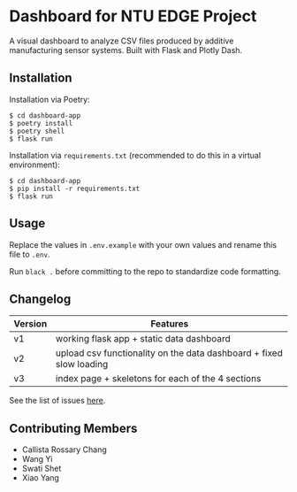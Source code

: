 # Dashboard for NTU EDGE Project

A visual dashboard to analyze CSV files produced by additive manufacturing sensor systems. Built with Flask and Plotly Dash.

## Installation

Installation via Poetry:

```
$ cd dashboard-app
$ poetry install
$ poetry shell
$ flask run
```

Installation via `requirements.txt` (recommended to do this in a virtual environment):

```
$ cd dashboard-app
$ pip install -r requirements.txt
$ flask run
```

## Usage

Replace the values in `.env.example` with your own values and rename this file to `.env`.

Run `black .` before committing to the repo to standardize code formatting.

## Changelog

| Version | Features                                                            |
| ------- | ------------------------------------------------------------------- |
| v1      | working flask app + static data dashboard                           |
| v2      | upload csv functionality on the data dashboard + fixed slow loading |
| v3      | index page + skeletons for each of the 4 sections                   |

See the list of issues [here](https://github.com/callistachang/dashboard-app/issues).

## Contributing Members

- Callista Rossary Chang
- Wang Yi
- Swati Shet
- Xiao Yang
